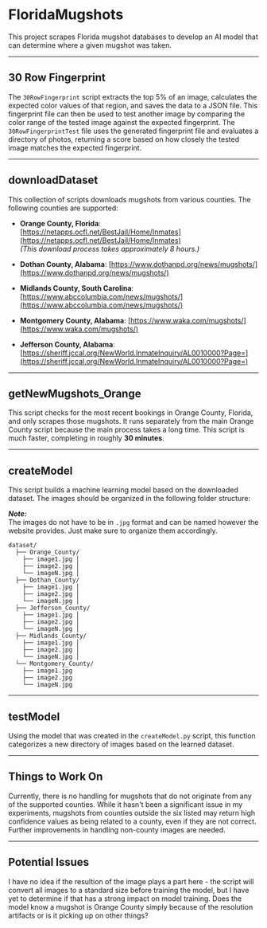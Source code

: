 # FloridaMugshots

This project scrapes Florida mugshot databases to develop an AI model that can determine where a given mugshot was taken.

---

## 30 Row Fingerprint

The `30RowFingerprint` script extracts the top 5% of an image, calculates the expected color values of that region, and saves the data to a JSON file. This fingerprint file can then be used to test another image by comparing the color range of the tested image against the expected fingerprint. The `30RowFingerprintTest` file uses the generated fingerprint file and evaluates a directory of photos, returning a score based on how closely the tested image matches the expected fingerprint.

---

## downloadDataset

This collection of scripts downloads mugshots from various counties. The following counties are supported:

- **Orange County, Florida**: [https://netapps.ocfl.net/BestJail/Home/Inmates](https://netapps.ocfl.net/BestJail/Home/Inmates)  
  _(This download process takes approximately 8 hours.)_

- **Dothan County, Alabama**: [https://www.dothanpd.org/news/mugshots/](https://www.dothanpd.org/news/mugshots/)

- **Midlands County, South Carolina**: [https://www.abccolumbia.com/news/mugshots/](https://www.abccolumbia.com/news/mugshots/)

- **Montgomery County, Alabama**: [https://www.waka.com/mugshots/](https://www.waka.com/mugshots/)

- **Jefferson County, Alabama**: [https://sheriff.jccal.org/NewWorld.InmateInquiry/AL0010000?Page=](https://sheriff.jccal.org/NewWorld.InmateInquiry/AL0010000?Page=)

---

## getNewMugshots_Orange

This script checks for the most recent bookings in Orange County, Florida, and only scrapes those mugshots. It runs separately from the main Orange County script because the main process takes a long time. This script is much faster, completing in roughly **30 minutes**.

---

## createModel

This script builds a machine learning model based on the downloaded dataset. The images should be organized in the following folder structure:  

**_Note:_**  
The images do not have to be in `.jpg` format and can be named however the website provides. Just make sure to organize them accordingly.

```
dataset/
  ├── Orange_County/ 
    ├── image1.jpg │
    ├── image2.jpg │
    └── imageN.jpg │
  ├── Dothan_County/ 
    ├── image1.jpg │
    ├── image2.jpg │
    └── imageN.jpg │
  ├── Jefferson_County/ 
    ├── image1.jpg │
    ├── image2.jpg │
    └── imageN.jpg │
  ├── Midlands_County/ 
    ├── image1.jpg │
    ├── image2.jpg │
    └── imageN.jpg │
  └── Montgomery_County/
    ├── image1.jpg
    ├── image2.jpg
    └── imageN.jpg
```

---

## testModel

Using the model that was created in the `createModel.py` script, this function categorizes a new directory of images based on the learned dataset.

---

## Things to Work On

Currently, there is no handling for mugshots that do not originate from any of the supported counties. While it hasn't been a significant issue in my experiments, mugshots from counties outside the six listed may return high confidence values as being related to a county, even if they are not correct. Further improvements in handling non-county images are needed.

---

## Potential Issues

I have no idea if the resultion of the image plays a part here - the script will convert all images to a standard size before training the model, but I have yet to determine if that has a strong impact on model training. Does the model know a mugshot is Orange County simply because of the resolution artifacts or is it picking up on other things?
